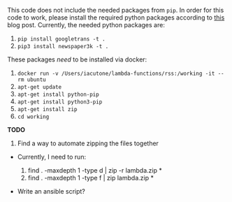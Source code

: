 This code does not include the needed packages from `pip`. In order for this code to work, please install the required python packages according to [this](https://medium.freecodecamp.org/escaping-lambda-function-hell-using-docker-40b187ec1e48) blog post. Currently, the needed python packages are:

1. `pip install googletrans -t .`
1. `pip3 install newspaper3k -t .`

These packages _need_ to be installed via docker:
1. `docker run -v /Users/iacutone/lambda-functions/rss:/working -it --rm ubuntu`
1. `apt-get update`
1. `apt-get install python-pip`
1. `apt-get install python3-pip`
1. `apt-get install zip`
1. `cd working`

__TODO__

1. Find a way to automate zipping the files together
  - Currently, I need to run:
      1. find . -maxdepth 1 -type d | zip -r lambda.zip *
      1. find . -maxdepth 1 -type f | zip lambda.zip *

  - Write an ansible script?
